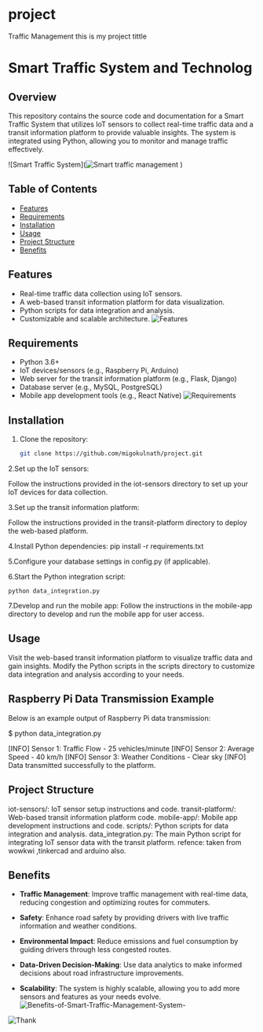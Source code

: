 # project
Traffic Management
this is my project tittle
# Smart Traffic System and Technolog

## Overview

This repository contains the source code and documentation for a Smart Traffic System that utilizes IoT sensors to collect real-time traffic data and a transit information platform to provide valuable insights. The system is integrated using Python, allowing you to monitor and manage traffic effectively.

![Smart Traffic System](![Smart traffic management](https://github.com/Logeshj04/Project_iot_logesh1/assets/146071456/a213357a-bc2b-4a35-a612-f31f4649f1ec)
)

## Table of Contents

- [Features](#features)
- [Requirements](#requirements)
- [Installation](#installation)
- [Usage](#usage)
- [Project Structure](#project-structure)
- [Benefits](#Benefits)
## Features

- Real-time traffic data collection using IoT sensors.
- A web-based transit information platform for data visualization.
- Python scripts for data integration and analysis.
- Customizable and scalable architecture.
  ![Features](https://github.com/Logeshj04/Project_iot_logesh1/assets/146071456/91c869c3-3929-4b94-8e40-9c3a13a1ae8f)


## Requirements

- Python 3.6+
- IoT devices/sensors (e.g., Raspberry Pi, Arduino)
- Web server for the transit information platform (e.g., Flask, Django)
- Database server (e.g., MySQL, PostgreSQL)
- Mobile app development tools (e.g., React Native)
  ![Requirements](https://github.com/Logeshj04/Project_iot_logesh1/assets/146071456/b26284d2-2e88-4856-b70f-3be87f6ace83)


## Installation

1. Clone the repository:

   ```bash
   git clone https://github.com/migokulnath/project.git
   
 2.Set up the IoT sensors:
 
   Follow the instructions provided in the iot-sensors directory to set up your IoT devices for data collection.

 3.Set up the transit information platform:
   
   Follow the instructions provided in the transit-platform directory to deploy the web-based platform.

 4.Install Python dependencies:
   pip install -r requirements.txt

 5.Configure your database settings in config.py (if applicable).

 6.Start the Python integration script:
   
    python data_integration.py

 7.Develop and run the mobile app:
    Follow the instructions in the mobile-app directory to develop and run the mobile app for user access.

##  Usage
 Visit the web-based transit information platform to visualize traffic data and gain insights.
 Modify the Python scripts in the scripts directory to customize data integration and analysis according to your needs.

## Raspberry Pi Data Transmission Example
Below is an example output of Raspberry Pi data transmission:

$ python data_integration.py

[INFO] Sensor 1: Traffic Flow - 25 vehicles/minute
[INFO] Sensor 2: Average Speed - 40 km/h
[INFO] Sensor 3: Weather Conditions - Clear sky
[INFO] Data transmitted successfully to the platform.

##  Project Structure
iot-sensors/: IoT sensor setup instructions and code.
transit-platform/: Web-based transit information platform code.
mobile-app/: Mobile app development instructions and code.
scripts/: Python scripts for data integration and analysis.
data_integration.py: The main Python script for integrating IoT sensor data with the transit platform.
refence: taken from wowkwi ,tinkercad and arduino also.

## Benefits

- **Traffic Management**: Improve traffic management with real-time data, reducing congestion and optimizing routes for commuters.

- **Safety**: Enhance road safety by providing drivers with live traffic information and weather conditions.

- **Environmental Impact**: Reduce emissions and fuel consumption by guiding drivers through less congested routes.

- **Data-Driven Decision-Making**: Use data analytics to make informed decisions about road infrastructure improvements.

- **Scalability**: The system is highly scalable, allowing you to add more sensors and features as your needs evolve.
![Benefits-of-Smart-Traffic-Management-System-](https://github.com/Logeshj04/Project_iot_logesh1/assets/146071456/fe1432c9-f72f-4a05-846e-1ac5ba9b20dd)

 ![Thank](https://github.com/Logeshj04/Project_iot_logesh1/assets/146071456/a12a3a91-147c-4640-9c74-96895cd32a9a)

